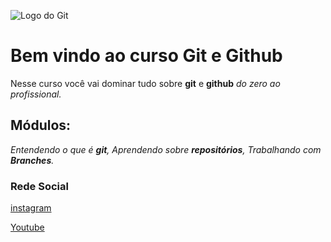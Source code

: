 ![Logo do Git](https://cdn-icons-png.flaticon.com/128/9168/9168210.png)
# Bem vindo ao curso Git e Github
Nesse curso você vai dominar tudo sobre **git** e **github** _do zero ao profissional._ 

## Módulos:
_Entendendo o que é **git**, Aprendendo sobre **repositórios**, Trabalhando com **Branches**._


### Rede Social
 
[instagram](https://instragam.com/sujeitoprogramador)

[Youtube](https://youtube.com/c/sujeitoprogramador)